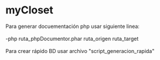 # myCloset

Para generar docuementación php usar siguiente linea: <br/>
<br/>
-php ruta_phpDocumentor.phar ruta_origen ruta_target
 <br/>
<br/>
Para crear rápido BD usar archivo 
"script_generacion_rapida"
